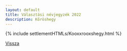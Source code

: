 ```yaml
---
layout: default
title: Választási névjegyzék 2022
description: Kőröshegy
---
```


{% include settlementHTMLs/Kooxxrooxshegy.html %}

[Vissza](../)